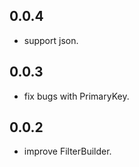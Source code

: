 ## 0.0.4

- support json.

## 0.0.3

- fix bugs with PrimaryKey.

## 0.0.2

- improve FilterBuilder.
